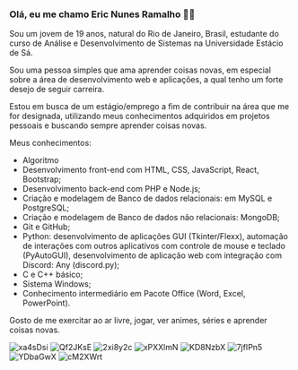 ### Olá, eu me chamo Eric Nunes Ramalho 💎✨
Sou um jovem de 19 anos, natural do Rio de Janeiro, Brasil, estudante do curso de Análise e Desenvolvimento de Sistemas na Universidade Estácio de Sá.

Sou uma pessoa simples que ama aprender coisas novas, em especial sobre a área de desenvolvimento web e aplicações, a qual tenho um forte desejo de seguir carreira.

Estou em busca de um estágio/emprego a fim de contribuir na área que me for designada, utilizando meus conhecimentos adquiridos em projetos pessoais e buscando sempre aprender coisas novas.

Meus conhecimentos:
- Algoritmo
- Desenvolvimento front-end com HTML, CSS, JavaScript, React, Bootstrap;
- Desenvolvimento back-end com PHP e Node.js;
- Criação e modelagem de Banco de dados relacionais: em MySQL e PostgreSQL;
- Criação e modelagem de Banco de dados não relacionais: MongoDB;
- Git e GitHub;
- Python: desenvolvimento de aplicações GUI (Tkinter/Flexx), automação de interações com outros aplicativos com controle de mouse e teclado (PyAutoGUI), desenvolvimento de aplicação web com integração com Discord: Any (discord.py);
- C e C++ básico;
- Sistema Windows;
- Conhecimento intermediário em Pacote Office (Word, Excel, PowerPoint).

Gosto de me exercitar ao ar livre, jogar, ver animes, séries e aprender coisas novas.

![xa4sDsi](https://github.com/EricNunes0/EricNunes0/assets/90226385/d1bf56ff-ba28-4c3e-93ff-b2f97aae533e) ![Qf2JKsE](https://github.com/EricNunes0/EricNunes0/assets/90226385/b3b39106-df24-47a9-a37e-86a587d97236) ![2xi8y2c](https://github.com/EricNunes0/EricNunes0/assets/90226385/32648998-ed81-44a6-8e88-d8a5fc3cf28a) ![xPXXlmN](https://github.com/EricNunes0/EricNunes0/assets/90226385/90a01b99-bb81-4559-95ce-e71550a53b4c) ![KD8NzbX](https://github.com/EricNunes0/EricNunes0/assets/90226385/23f38e31-e24f-4650-a22f-f6c995e4af94) ![7jfIPn5](https://github.com/EricNunes0/EricNunes0/assets/90226385/8ecabde1-4606-4f5b-9229-62664ec2b63d) ![YDbaGwX](https://github.com/EricNunes0/EricNunes0/assets/90226385/78acc67c-f606-490c-817d-6d6ca1196bc4) ![cM2XWrt](https://github.com/EricNunes0/EricNunes0/assets/90226385/4dc2e6e4-f8cd-4d4c-98b9-93bf4d31f824)


